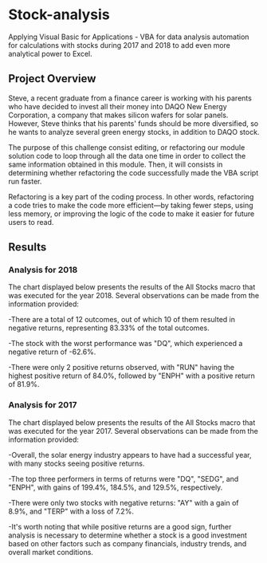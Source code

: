 # Stock-analysis
Applying Visual Basic for Applications - VBA for data analysis automation for calculations with stocks during 2017 and 2018 to add even more analytical power to Excel.

## Project Overview
Steve, a recent graduate from a finance career is working with his parents who have decided to invest all their money into DAQO New Energy Corporation, a company that makes silicon wafers for solar panels. However, Steve thinks that his parents' funds should be more diversified, so he wants to analyze several green energy stocks, in addition to DAQO stock.

The purpose of this challenge consist editing, or refactoring our module solution code to loop through all the data one time in order to collect the same information obtained in this module. Then, it will consists in determining whether refactoring the code successfully made the VBA script run faster.  

Refactoring is a key part of the coding process. In other words, refactoring a code tries to make the code more efficient—by taking fewer steps, using less memory, or improving the logic of the code to make it easier for future users to read. 
## Results

### Analysis for 2018
The chart displayed below presents the results of the All Stocks macro that was executed for the year 2018. Several observations can be made from the information provided:

-There are a total of 12 outcomes, out of which 10 of them resulted in negative returns, representing 83.33% of the total outcomes.

-The stock with the worst performance was "DQ", which experienced a negative return of -62.6%.

-There were only 2 positive returns observed, with "RUN" having the highest positive return of 84.0%, followed by "ENPH" with a positive return of 81.9%.

### Analysis for 2017

The chart displayed below presents the results of the All Stocks macro that was executed for the year 2017. Several observations can be made from the information provided:

-Overall, the solar energy industry appears to have had a successful year, with many stocks seeing positive returns.

-The top three performers in terms of returns were "DQ", "SEDG", and "ENPH", with gains of 199.4%, 184.5%, and 129.5%, respectively.

-There were only two stocks with negative returns: "AY" with a gain of 8.9%, and "TERP" with a loss of 7.2%.

-It's worth noting that while positive returns are a good sign, further analysis is necessary to determine whether a stock is a good investment based on other factors such as company financials, industry trends, and overall market conditions.

